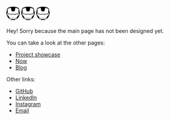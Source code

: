 <img
    src="iron-man.svg"
    alt="Iron Man's head"
    height="35"
    width="35" />
<img
    src="iron-man.svg"
    alt="Iron Man's head"
    height="35"
    width="35" />
<img
    src="iron-man.svg"
    alt="Iron Man's head"
    height="35"
    width="35" />
<br><br>
Hey! Sorry because the main page has not been designed yet.

You can take a look at the other pages:

-   [Project showcase](https://mufidu.com/projects)
-   [Now](https://mufidu.com/now)
-   [Blog](https://blog.mufidu.com)

Other links:

-   [GitHub](https://github.com/mufidu)
-   [LinkedIn](https://linkedin.com/in/mufidu)
-   [Instagram](https://instagram.com/mufidu_)
-   [Email](mailto:me@mufidu.com)
